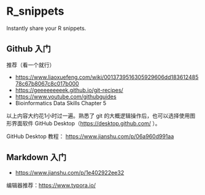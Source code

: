 # R_snippets

Instantly share your R snippets.

## Github 入门

推荐（看一个就行）

- https://www.liaoxuefeng.com/wiki/0013739516305929606dd18361248578c67b8067c8c017b000
- https://geeeeeeeeek.github.io/git-recipes/
- https://www.youtube.com/githubguides
- Bioinformatics Data Skills Chapter 5

以上内容大约花1小时过一遍。熟悉了 git 的大概逻辑操作后，也可以选择使用图形界面软件 GitHub Desktop（https://desktop.github.com/ ）。

GitHub Desktop 教程： https://www.jianshu.com/p/06a960d991aa

## Markdown 入门

- https://www.jianshu.com/p/1e402922ee32

编辑器推荐：https://www.typora.io/
